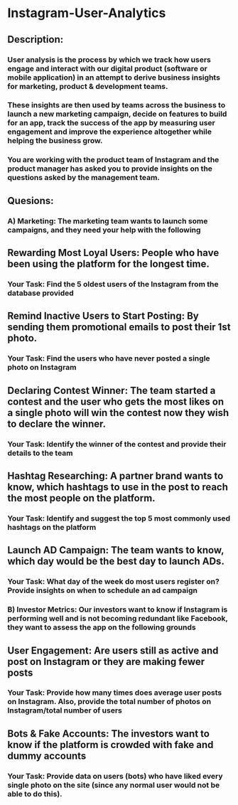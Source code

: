 # Instagram-User-Analytics
## Description:
### User analysis is the process by which we track how users engage and interact with our digital product (software or mobile application) in an attempt to derive business insights for marketing, product & development teams.
### These insights are then used by teams across the business to launch a new marketing campaign, decide on features to build for an app, track the success of the app by measuring user engagement and improve the experience altogether while helping the business grow.
### You are working with the product team of Instagram and the product manager has asked you to provide insights on the questions asked by the management team.


## Quesions:
### A) Marketing: The marketing team wants to launch some campaigns, and they need your help with the following

## Rewarding Most Loyal Users: People who have been using the platform for the longest time.
### Your Task: Find the 5 oldest users of the Instagram from the database provided
## Remind Inactive Users to Start Posting: By sending them promotional emails to post their 1st photo.
### Your Task: Find the users who have never posted a single photo on Instagram
## Declaring Contest Winner: The team started a contest and the user who gets the most likes on a single photo will win the contest now they wish to declare the winner.
### Your Task: Identify the winner of the contest and provide their details to the team
## Hashtag Researching: A partner brand wants to know, which hashtags to use in the post to reach the most people on the platform.
### Your Task: Identify and suggest the top 5 most commonly used hashtags on the platform
## Launch AD Campaign: The team wants to know, which day would be the best day to launch ADs.
### Your Task: What day of the week do most users register on? Provide insights on when to schedule an ad campaign
### B) Investor Metrics: Our investors want to know if Instagram is performing well and is not becoming redundant like Facebook, they want to assess the app on the following grounds

## User Engagement: Are users still as active and post on Instagram or they are making fewer posts
### Your Task: Provide how many times does average user posts on Instagram. Also, provide the total number of photos on Instagram/total number of users
## Bots & Fake Accounts: The investors want to know if the platform is crowded with fake and dummy accounts
### Your Task: Provide data on users (bots) who have liked every single photo on the site (since any normal user would not be able to do this).
